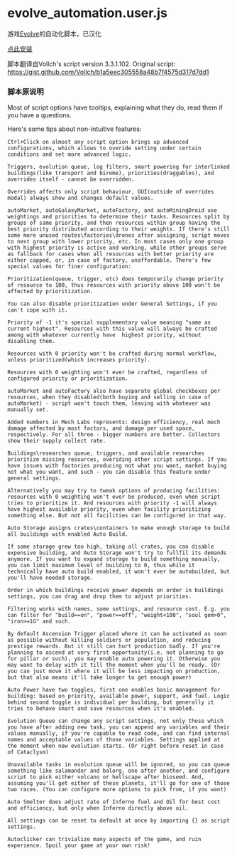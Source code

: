 # evolve_automation.user.js

游戏[Evolve](https://pmotschmann.github.io/Evolve/)的自动化脚本，已汉化

[点此安装](https://github.com/linxiwind/evolve_automation.user.js/raw/main/evolve_automation.user.js)

脚本翻译自Vollch's script version 3.3.1.102. Original script: https://gist.github.com/Vollch/b1a5eec305558a48b7f4575d317d7dd1

### 脚本原说明

Most of script options have tooltips, explaining what they do, read them if you have a questions.

 Here's some tips about non-intuitive features:

    Ctrl+Click on almost any script option brings up advanced configurations, which allows to overide setting under certain conditions and set more advanced logic.
    
    Triggers, evolution queue, log filters, smart powering for interlinked buildings(like transport and bireme), priorities(draggables), and overrides itself - cannot be overridden.
    
    Overrides affects only script behaviour, GUI(outside of overrides modal) always show and changes default values.
    
    autoMarket, autoGalaxyMarket, autoFactory, and autoMiningDroid use weightings and priorities to determine their tasks. Resources split by groups of same priority, and then resources within group having the best priority distributed according to their weights. If there's still some more unused routes\factories\drones after assigning, script moves to next group with lower priority, etc. In most cases only one group with highest priority is active and working, while other groups serve as fallback for cases when all resources with better priority are either capped, or, in case of factory, unaffordable. There's few special values for finer configuration:
    
    Prioritization(queue, trigger, etc) does temporarily change priority of resource to 100, thus resources with priority above 100 won't be affected by prioritization.
    
    You can also disable prioritization under General Settings, if you can't cope with it.
    
    Priority of -1 it's special supplementary value meaning "same as current highest". Resources with this value will always be crafted among with whatever currently have  highest priority, without disabling them.
    
    Resources with 0 priority won't be crafted during normal workflow, unless prioritized(which increases priority).
    
    Resources with 0 weighting won't ever be crafted, regardless of configured priority or prioritization.
    
    autoMarket and autoFactory also have separate global checkboxes per resources, when they disabled(both buying and selling in case of autoMarket) - script won't touch them, leaving with whatever was manually set.
    
    Added numbers in Mech Labs represents: design efficiency, real mech damage affected by most factors, and damage per used space, respectively. For all three - bigger numbers are better. Collectors show their supply collect rate.
    
    Buildings\researches queue, triggers, and available researches prioritize missing resources, overiding other script settings. If you have issues with factories producing not what you want, market buying not what you want, and such - you can disable this feature under general settings.
    
    Alternatively you may try to tweak options of producing facilities: resources with 0 weighting won't ever be produced, even when script tries to prioritize it. And resources with priority -1 will always have highest available priority, even when facility prioritizing something else. But not all facilities can be configured in that way.
    
    Auto Storage assigns crates\containers to make enough storage to build all buildings with enabled Auto Build.
    
    If some storage grew too high, taking all crates, you can disable expensive building, and Auto Storage won't try to fullfil its demands anymore. If you want to expand storage to build something manually, you can limit maximum level of building to 0, thus while it technically have auto build enabled, it won't ever be autobuilded, but you'll have needed storage.
    
    Order in which buildings receive power depends on order in buildings settings, you can drag and drop them to adjust priorities.
    
    Filtering works with names, some settings, and resource cost. E.g. you can filter for "build==on", "power==off", "weight<100", "soul gem>0", "iron>=1G" and such.
    
    By default Ascension Trigger placed where it can be activated as soon as possible without killing soldiers or population, and reducing prestige rewards. But it still can hurt production badly. If you're planning to ascend at very first opportunity(i.e. not planning to go for pillar or such), you may enable auto powering it. Otherwise you may want to delay with it till the moment when you'll be ready. (Or you can just move it where it will be less impacting on production, but that also means it'll take longer to get enough power)
    
    Auto Power have two toggles, first one enables basic management for building: based on priority, available power, support, and fuel. Logic behind second toggle is individual per building, but generally it tries to behave smart and save resources when it's enabled.
    
    Evolution Queue can change any script settings, not only those which you have after adding new task, you can append any variables and their values manually, if you're capable to read code, and can find internal names and acceptable values of those variables. Settings applied at the moment when new evolution starts. (Or right before reset in case of Cataclysm)
    
    Unavailable tasks in evolution queue will be ignored, so you can queue something like salamander and balorg, one after another, and configure script to pick either volcano or hellscape after bioseed. And, assuming you'll get either of these planets, it'll go for one of those two races. (You can configure more options to pick from, if you want)
    
    Auto Smelter does adjust rate of Inferno fuel and Oil for best cost and efficiency, but only when Inferno directly above oil.
    
    All settings can be reset to default at once by importing {} as script settings.
    
    Autoclicker can trivialize many aspects of the game, and ruin experience. Spoil your game at your own risk!
